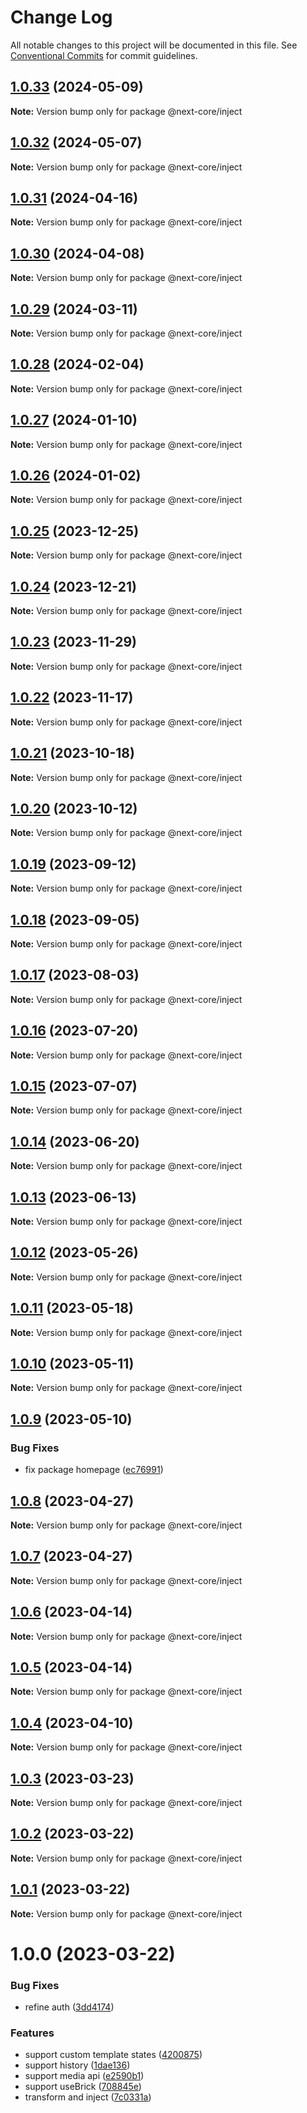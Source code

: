 # Change Log

All notable changes to this project will be documented in this file.
See [Conventional Commits](https://conventionalcommits.org) for commit guidelines.

## [1.0.33](https://github.com/easyops-cn/next-core/compare/@next-core/inject@1.0.32...@next-core/inject@1.0.33) (2024-05-09)

**Note:** Version bump only for package @next-core/inject





## [1.0.32](https://github.com/easyops-cn/next-core/compare/@next-core/inject@1.0.31...@next-core/inject@1.0.32) (2024-05-07)

**Note:** Version bump only for package @next-core/inject





## [1.0.31](https://github.com/easyops-cn/next-core/compare/@next-core/inject@1.0.30...@next-core/inject@1.0.31) (2024-04-16)

**Note:** Version bump only for package @next-core/inject





## [1.0.30](https://github.com/easyops-cn/next-core/compare/@next-core/inject@1.0.29...@next-core/inject@1.0.30) (2024-04-08)

**Note:** Version bump only for package @next-core/inject





## [1.0.29](https://github.com/easyops-cn/next-core/compare/@next-core/inject@1.0.28...@next-core/inject@1.0.29) (2024-03-11)

**Note:** Version bump only for package @next-core/inject





## [1.0.28](https://github.com/easyops-cn/next-core/compare/@next-core/inject@1.0.27...@next-core/inject@1.0.28) (2024-02-04)

**Note:** Version bump only for package @next-core/inject





## [1.0.27](https://github.com/easyops-cn/next-core/compare/@next-core/inject@1.0.26...@next-core/inject@1.0.27) (2024-01-10)

**Note:** Version bump only for package @next-core/inject





## [1.0.26](https://github.com/easyops-cn/next-core/compare/@next-core/inject@1.0.25...@next-core/inject@1.0.26) (2024-01-02)

**Note:** Version bump only for package @next-core/inject





## [1.0.25](https://github.com/easyops-cn/next-core/compare/@next-core/inject@1.0.24...@next-core/inject@1.0.25) (2023-12-25)

**Note:** Version bump only for package @next-core/inject





## [1.0.24](https://github.com/easyops-cn/next-core/compare/@next-core/inject@1.0.23...@next-core/inject@1.0.24) (2023-12-21)

**Note:** Version bump only for package @next-core/inject





## [1.0.23](https://github.com/easyops-cn/next-core/compare/@next-core/inject@1.0.22...@next-core/inject@1.0.23) (2023-11-29)

**Note:** Version bump only for package @next-core/inject





## [1.0.22](https://github.com/easyops-cn/next-core/compare/@next-core/inject@1.0.21...@next-core/inject@1.0.22) (2023-11-17)

**Note:** Version bump only for package @next-core/inject





## [1.0.21](https://github.com/easyops-cn/next-core/compare/@next-core/inject@1.0.20...@next-core/inject@1.0.21) (2023-10-18)

**Note:** Version bump only for package @next-core/inject





## [1.0.20](https://github.com/easyops-cn/next-core/compare/@next-core/inject@1.0.19...@next-core/inject@1.0.20) (2023-10-12)

**Note:** Version bump only for package @next-core/inject





## [1.0.19](https://github.com/easyops-cn/next-core/compare/@next-core/inject@1.0.18...@next-core/inject@1.0.19) (2023-09-12)

**Note:** Version bump only for package @next-core/inject





## [1.0.18](https://github.com/easyops-cn/next-core/compare/@next-core/inject@1.0.17...@next-core/inject@1.0.18) (2023-09-05)

**Note:** Version bump only for package @next-core/inject





## [1.0.17](https://github.com/easyops-cn/next-core/compare/@next-core/inject@1.0.16...@next-core/inject@1.0.17) (2023-08-03)

**Note:** Version bump only for package @next-core/inject





## [1.0.16](https://github.com/easyops-cn/next-core/compare/@next-core/inject@1.0.15...@next-core/inject@1.0.16) (2023-07-20)

**Note:** Version bump only for package @next-core/inject





## [1.0.15](https://github.com/easyops-cn/next-core/compare/@next-core/inject@1.0.14...@next-core/inject@1.0.15) (2023-07-07)

**Note:** Version bump only for package @next-core/inject





## [1.0.14](https://github.com/easyops-cn/next-core/compare/@next-core/inject@1.0.13...@next-core/inject@1.0.14) (2023-06-20)

**Note:** Version bump only for package @next-core/inject





## [1.0.13](https://github.com/easyops-cn/next-core/compare/@next-core/inject@1.0.12...@next-core/inject@1.0.13) (2023-06-13)

**Note:** Version bump only for package @next-core/inject





## [1.0.12](https://github.com/easyops-cn/next-core/compare/@next-core/inject@1.0.11...@next-core/inject@1.0.12) (2023-05-26)

**Note:** Version bump only for package @next-core/inject





## [1.0.11](https://github.com/easyops-cn/next-core/compare/@next-core/inject@1.0.10...@next-core/inject@1.0.11) (2023-05-18)

**Note:** Version bump only for package @next-core/inject





## [1.0.10](https://github.com/easyops-cn/next-core/compare/@next-core/inject@1.0.9...@next-core/inject@1.0.10) (2023-05-11)

**Note:** Version bump only for package @next-core/inject





## [1.0.9](https://github.com/easyops-cn/next-core/compare/@next-core/inject@1.0.8...@next-core/inject@1.0.9) (2023-05-10)


### Bug Fixes

* fix package homepage ([ec76991](https://github.com/easyops-cn/next-core/commit/ec76991f1b55bebbced980f43e788070e6d4f2f7))





## [1.0.8](https://github.com/easyops-cn/next-core/compare/@next-core/inject@1.0.7...@next-core/inject@1.0.8) (2023-04-27)

**Note:** Version bump only for package @next-core/inject





## [1.0.7](https://github.com/easyops-cn/next-core/compare/@next-core/inject@1.0.6...@next-core/inject@1.0.7) (2023-04-27)

**Note:** Version bump only for package @next-core/inject





## [1.0.6](https://github.com/easyops-cn/next-core/compare/@next-core/inject@1.0.5...@next-core/inject@1.0.6) (2023-04-14)

**Note:** Version bump only for package @next-core/inject





## [1.0.5](https://github.com/easyops-cn/next-core/compare/@next-core/inject@1.0.4...@next-core/inject@1.0.5) (2023-04-14)

**Note:** Version bump only for package @next-core/inject





## [1.0.4](https://github.com/easyops-cn/next-core/compare/@next-core/inject@1.0.3...@next-core/inject@1.0.4) (2023-04-10)

**Note:** Version bump only for package @next-core/inject





## [1.0.3](https://github.com/easyops-cn/next-core/compare/@next-core/inject@1.0.2...@next-core/inject@1.0.3) (2023-03-23)

**Note:** Version bump only for package @next-core/inject

## [1.0.2](https://github.com/easyops-cn/next-core/compare/@next-core/inject@1.0.1...@next-core/inject@1.0.2) (2023-03-22)

**Note:** Version bump only for package @next-core/inject

## [1.0.1](https://github.com/easyops-cn/next-core/compare/@next-core/inject@1.0.0...@next-core/inject@1.0.1) (2023-03-22)

**Note:** Version bump only for package @next-core/inject

# 1.0.0 (2023-03-22)

### Bug Fixes

- refine auth ([3dd4174](https://github.com/easyops-cn/next-core/commit/3dd4174bdaa75a2059df40193ad9116789485671))

### Features

- support custom template states ([4200875](https://github.com/easyops-cn/next-core/commit/420087522cf8cc77bef95103b7460055dc89d7bf))
- support history ([1dae136](https://github.com/easyops-cn/next-core/commit/1dae136fe0bd5ac2423f68f019ab2564074bd454))
- support media api ([e2590b1](https://github.com/easyops-cn/next-core/commit/e2590b1c609e315307d917b38e3527d3da8ac398))
- support useBrick ([708845e](https://github.com/easyops-cn/next-core/commit/708845eb016c1514de0cae6c5b337344e34ae35e))
- transform and inject ([7c0331a](https://github.com/easyops-cn/next-core/commit/7c0331a488d625d4f5d9dc05b3861b5e35dccc53))
